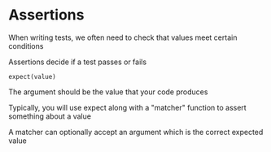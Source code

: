 # Assertions

When writing tests, we often need to check that values meet certain conditions

Assertions decide if a test passes or fails

`expect(value)`

The argument should be the value that your code produces

Typically, you will use expect along with a "matcher" function to assert something
about a value

A matcher can optionally accept an argument which is the correct expected value

